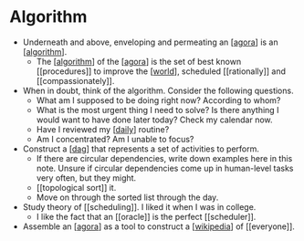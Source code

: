 # Algorithm

- Underneath and above, enveloping and permeating an [[agora]] is an [[algorithm]].
  - The [[algorithm]] of the [[agora]] is the set of best known [[procedures]] to improve the [[world]], scheduled [[rationally]] and [[compassionately]].
- When in doubt, think of the algorithm. Consider the following questions.
  - What am I supposed to be doing right now? According to whom?
  - What is the most urgent thing I need to solve? Is there anything I would want to have done later today? Check my calendar now.
  - Have I reviewed my [[daily]] routine?
  - Am I concentrated? Am I unable to focus?
- Construct a [[dag]] that represents a set of activities to perform. 
  - If there are circular dependencies, write down examples here in this note. Unsure if circular dependencies come up in human-level tasks very often, but they might.
  - [[topological sort]] it.
  - Move on through the sorted list through the day.
- Study theory of [[scheduling]]. I liked it when I was in college.
  - I like the fact that an [[oracle]] is the perfect [[scheduler]].
- Assemble an [[agora]] as a tool to construct a [[wikipedia]] of [[everyone]].


[//begin]: # "Autogenerated link references for markdown compatibility"
[agora]: agora "Agora"
[algorithm]: algorithm "Algorithm"
[world]: world "World"
[daily]: daily "Daily"
[dag]: dag "Dag"
[wikipedia]: wikipedia "Wikipedia"
[//end]: # "Autogenerated link references"